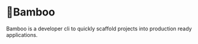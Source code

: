 # 🎋Bamboo

Bamboo is a developer cli to quickly scaffold projects into production ready
applications.
